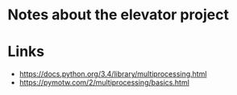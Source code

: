 # Notes about the elevator project

# Links
- https://docs.python.org/3.4/library/multiprocessing.html
- https://pymotw.com/2/multiprocessing/basics.html

